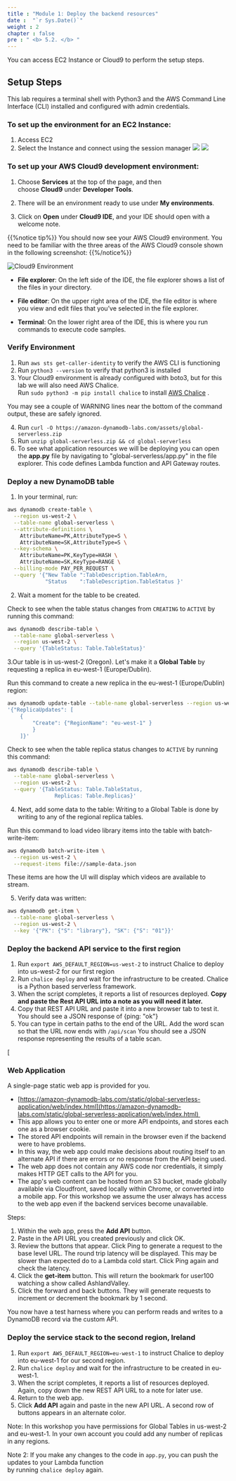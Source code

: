 ```yaml
---
title : "Module 1: Deploy the backend resources"
date :  "`r Sys.Date()`" 
weight : 2
chapter : false
pre : " <b> 5.2. </b> "
---
```

You can access EC2 Instance or Cloud9 to perform the setup steps.

## Setup Steps

This lab requires a terminal shell with Python3 and the AWS Command Line Interface (CLI) installed and configured with admin credentials.

### To set up the environment for an EC2 Instance:
1. Access EC2
2. Select the Instance and connect using the session manager
![](/images/5/5.2/1.png)
![](/images/5/5.2/3.png)

### To set up your AWS Cloud9 development environment:

1. Choose **Services** at the top of the page, and then choose **Cloud9** under **Developer Tools**.
    
2. There will be an environment ready to use under **My environments**.
    
3. Click on **Open** under **Cloud9 IDE**, and your IDE should open with a welcome note.
    

{{%notice tip%}}
You should now see your AWS Cloud9 environment. You need to be familiar with the three areas of the AWS Cloud9 console shown in the following screenshot:
{{%/notice%}}

![Cloud9 Environment](https://static.us-east-1.prod.workshops.aws/public/c768eb2c-360b-491e-8422-bfd253e11581/static/images/global-serverless-application/module_1/cloud9-environment.png)

- **File explorer**: On the left side of the IDE, the file explorer shows a list of the files in your directory.
    
- **File editor**: On the upper right area of the IDE, the file editor is where you view and edit files that you’ve selected in the file explorer.
    
- **Terminal**: On the lower right area of the IDE, this is where you run commands to execute code samples.
    
### Verify Environment

1. Run `aws sts get-caller-identity` to verify the AWS CLI is functioning
2. Run `python3 --version` to verify that python3 is installed
3. Your Cloud9 environment is already configured with boto3, but for this lab we will also need AWS Chalice.  
    Run `sudo python3 -m pip install chalice` to install [AWS Chalice](https://github.com/aws/chalice) .

You may see a couple of WARNING lines near the bottom of the command output, these are safely ignored.

4. Run `curl -O https://amazon-dynamodb-labs.com/assets/global-serverless.zip`
5. Run `unzip global-serverless.zip && cd global-serverless`
6. To see what application resources we will be deploying you can open the **app.py** file by navigating to "global-serverless/app.py" in the file explorer. This code defines Lambda function and API Gateway routes.
### Deploy a new DynamoDB table

1. In your terminal, run:

```bash
aws dynamodb create-table \
  --region us-west-2 \
  --table-name global-serverless \
  --attribute-definitions \
    AttributeName=PK,AttributeType=S \
    AttributeName=SK,AttributeType=S \
  --key-schema \
    AttributeName=PK,KeyType=HASH \
    AttributeName=SK,KeyType=RANGE \
  --billing-mode PAY_PER_REQUEST \
  --query '{"New Table ":TableDescription.TableArn, 
            "Status    ":TableDescription.TableStatus }'
```

2. Wait a moment for the table to be created.

Check to see when the table status changes from `CREATING` to `ACTIVE` by running this command:

```bash
aws dynamodb describe-table \
  --table-name global-serverless \
  --region us-west-2 \
  --query '{TableStatus: Table.TableStatus}'
```

3.Our table is in us-west-2 (Oregon). Let's make it a **Global Table** by requesting a replica in eu-west-1 (Europe/Dublin).

Run this command to create a new replica in the eu-west-1 (Europe/Dublin) region:

```bash
aws dynamodb update-table --table-name global-serverless --region us-west-2 --cli-input-json  \
'{"ReplicaUpdates": [
    {
        "Create": {"RegionName": "eu-west-1" }
        }
    ]}'
```

Check to see when the table replica status changes to `ACTIVE` by running this command:

```bash
aws dynamodb describe-table \
  --table-name global-serverless \
  --region us-west-2 \
  --query '{TableStatus: Table.TableStatus,
               Replicas: Table.Replicas}'
```

4. Next, add some data to the table: Writing to a Global Table is done by writing to any of the regional replica tables.

Run this command to load video library items into the table with batch-write-item:

```bash
aws dynamodb batch-write-item \
  --region us-west-2 \
  --request-items file://sample-data.json
```

These items are how the UI will display which videos are available to stream.

5. Verify data was written:

```bash
aws dynamodb get-item \
  --table-name global-serverless \
  --region us-west-2 \
  --key '{"PK": {"S": "library"}, "SK": {"S": "01"}}'
```

### Deploy the backend API service to the first region


1. Run `export AWS_DEFAULT_REGION=us-west-2` to instruct Chalice to deploy into us-west-2 for our first region
2. Run `chalice deploy` and wait for the infrastructure to be created. Chalice is a Python based serverless framework.
3. When the script completes, it reports a list of resources deployed. **Copy and paste the Rest API URL into a note as you will need it later.**
4. Copy that REST API URL and paste it into a new browser tab to test it. You should see a JSON response of {ping: "ok"}
5. You can type in certain paths to the end of the URL. Add the word scan so that the URL now ends with `/api/scan` You should see a JSON response representing the results of a table scan.

[

### Web Application

A single-page static web app is provided for you.

- [https://amazon-dynamodb-labs.com/static/global-serverless-application/web/index.html](https://amazon-dynamodb-labs.com/static/global-serverless-application/web/index.html) 
- This app allows you to enter one or more API endpoints, and stores each one as a browser cookie.
- The stored API endpoints will remain in the browser even if the backend were to have problems.
- In this way, the web app could make decisions about routing itself to an alternate API if there are errors or no response from the API being used.
- The web app does not contain any AWS code nor credentials, it simply makes HTTP GET calls to the API for you.
- The app's web content can be hosted from an S3 bucket, made globally available via Cloudfront, saved locally within Chrome, or converted into a mobile app. For this workshop we assume the user always has access to the web app even if the backend services become unavailable.

Steps:

1. Within the web app, press the **Add API** button.
2. Paste in the API URL you created previously and click OK.
3. Review the buttons that appear. Click Ping to generate a request to the base level URL. The round trip latency will be displayed. This may be slower than expected do to a Lambda cold start. Click Ping again and check the latency.
4. Click the **get-item** button. This will return the bookmark for user100 watching a show called AshlandValley.
5. Click the forward and back buttons. They will generate requests to increment or decrement the bookmark by 1 second.

You now have a test harness where you can perform reads and writes to a DynamoDB record via the custom API.

### Deploy the service stack to the second region, Ireland

1. Run `export AWS_DEFAULT_REGION=eu-west-1` to instruct Chalice to deploy into eu-west-1 for our second region.
2. Run `chalice deploy` and wait for the infrastructure to be created in eu-west-1.
3. When the script completes, it reports a list of resources deployed. Again, copy down the new REST API URL to a note for later use.
4. Return to the web app.
5. Click **Add API** again and paste in the new API URL. A second row of buttons appears in an alternate color.

Note: In this workshop you have permissions for Global Tables in us-west-2 and eu-west-1. In your own account you could add any number of replicas in any regions.

Note 2: If you make any changes to the code in `app.py`, you can push the updates to your Lambda function  
by running `chalice deploy` again.